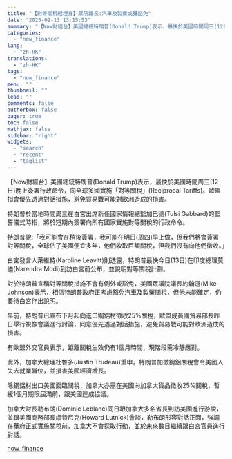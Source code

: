 ```yaml
---
title: "【對等關稅殺埋身】眾院議長:汽車及製藥或獲豁免"
date: "2025-02-13 13:15:53"
summary: "【Now財經台】美國總統特朗普(Donald Trump)表示，最快於美國時間周三(12日)晚上簽署..."
categories:
  - "now_finance"
lang:
  - "zh-HK"
translations:
  - "zh-HK"
tags:
  - "now_finance"
menu: ""
thumbnail: ""
lead: ""
comments: false
authorbox: false
pager: true
toc: false
mathjax: false
sidebar: "right"
widgets:
  - "search"
  - "recent"
  - "taglist"
---
```


【Now財經台】美國總統特朗普(Donald Trump)表示，最快於美國時間周三(12日)晚上簽署行政命令，向全球多國實施「對等關稅」(Reciprocal Tariffs)。歐盟指會優先透過對話措施，避免貿易戰可能對歐洲造成的損害。

特朗普於當地時間周三在白宮出席新任國家情報總監加巴德(Tulsi Gabbard)的監誓儀式時指，將於短期內簽署向所有國家實施對等關稅的行政命令。

特朗普說:「我可能會在稍後簽署，我可能在明日(周四)早上做，但我們將會簽署對等關稅，全球佔了美國便宜多年，他們收取巨額關稅，但我們沒有向他們徵收。」

白宮發言人萊維特(Karoline Leavitt)則透露，特朗普最快今日(13日)在印度總理莫迪(Narendra Modi)到訪白宮前公布，並說明對等關稅計劃。

對於特朗普宣稱對等關稅措施不會有例外或豁免，美國眾議院議長約翰遜(Mike Johnson)表示，相信特朗普政府正考慮豁免汽車及製藥關稅，但他未能確定，仍要待白宮作出說明。

早前，特朗普已宣布下月起向進口鋼鋁材徵收25%關稅，歐盟成員國貿易部長昨日舉行視像會議進行討論，同意優先透過對話措施，避免貿易戰可能對歐洲造成的損害。

有歐盟外交官員表示，距離關稅生效仍有1個月時間，現階段需冷靜應對。

此外，加拿大總理杜魯多(Justin Trudeau)重申，特朗普加徵鋼鋁關稅會令美國人失去就業職位，並損害美國經濟增長。

除鋼鋁材出口美國面臨關稅，加拿大亦需在美國向加拿大貨品徵收25%關稅，暫緩1個月期限屆滿前，跟美國達成協議。

加拿大財長勒布朗(Dominic Leblanc)同日跟加拿大多名省長到訪美國進行游說，並跟美國商務部長盧特尼克(Howard Lutnick)會談，勒布朗形容對話正面，強調在華府正式實施關稅前，加拿大不會採取行動，並於未來數日繼續跟白宮官員進行對話。

[now_finance](https://finance.now.com/news/post.php?id=905610)
